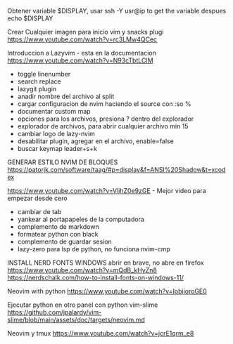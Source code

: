 Obtener variable $DISPLAY, usar ssh -Y usr@ip to get the variable
despues echo $DISPLAY

Crear Cualquier imagen para inicio vim y snacks plugi
https://www.youtube.com/watch?v=rc3LMw4QCec

Introduccion a Lazyvim - esta en  la documentacion
https://www.youtube.com/watch?v=N93cTbtLCIM
- toggle linenumber 
- search replace
- lazygit plugin
- anadir nombre del archivo al split
- cargar configuracion de nvim haciendo el source con :so %
- documentar custom map 
- opciones para los archivos, presiona ? dentro del explorador
- explorador de archivos, para abrir cualquier archivo min 15
- cambiar logo de lazy-nvim
- desabilitar plugin, agregar en el archivo, enable=false
- buscar keymap leader+s+k 

GENERAR ESTILO NVIM DE BLOQUES
https://patorjk.com/software/taag/#p=display&f=ANSI%20Shadow&t=xcodex

https://www.youtube.com/watch?v=VljhZ0e9zGE - Mejor video para empezar desde cero
- cambiar de tab
- yankear al portapapeles de la computadora
- complemento de markdown
- formatear python con black
- complemento de guardar sesion
- lazy-zero para lsp de python, no funciona nvim-cmp

INSTALL NERD FONTS WINDOWS abrir en brave, no abre en firefox
https://www.youtube.com/watch?v=mQdB_kHyZn8
https://nerdschalk.com/how-to-install-fonts-on-windows-11/

Neovim with python
https://www.youtube.com/watch?v=IobijoroGE0

Ejecutar python en otro panel con python
vim-slime
https://github.com/jpalardy/vim-slime/blob/main/assets/doc/targets/neovim.md

Neovim y tmux
https://www.youtube.com/watch?v=jcrE1qrm_e8
